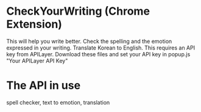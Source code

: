 # CheckYourWriting (Chrome Extension)
This will help you write better.
Check the spelling and the emotion expressed in your writing. Translate Korean to English.
This requires an API key from APILayer.
Download these files and set your API key in popup.js "Your APILayer API Key"

# The API in use
spell checker,
text to emotion,
translation
